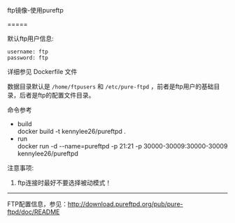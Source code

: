 ftp镜像-使用pureftp

=====

默认ftp用户信息:

```
username: ftp
password: ftp
```

详细参见 Dockerfile 文件

数据目录默认是 ```/home/ftpusers``` 和 ```/etc/pure-ftpd``` ，前者是ftp用户的基础目录，后者是ftp的配置文件目录。

命令参考

* build  
	docker build -t kennylee26/pureftpd .
* run  
	docker run -d --name=pureftpd -p 21:21 -p 30000-30009:30000-30009 kennylee26/pureftpd
	
注意事项:

1. ftp连接时最好不要选择被动模式！

--------

FTP配置信息，参见：http://download.pureftpd.org/pub/pure-ftpd/doc/README
